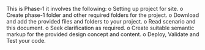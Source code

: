 This is Phase-1 it involves the following:
o	Setting up project for site.
o	Create phase-1 folder and other required folders for the project.
o	Download and add the provided files and folders to your project.
o	Read scenario and this document.
o	Seek clarification as required.
o	Create suitable semantic markup for the provided design concept and content.
o	Deploy, Validate and Test your code.
